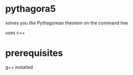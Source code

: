 # pythagora5
solves you the Pythagorean theorem on the command line  

uses c++
# prerequisites
g++ installed
